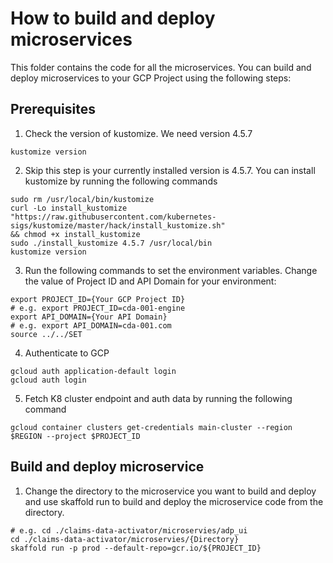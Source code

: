 # How to build and deploy microservices
This folder contains the code for all the microservices. You can build and deploy microservices to your GCP Project using the following steps:

## Prerequisites

1. Check the version of kustomize. We need version 4.5.7
```
kustomize version
```

2. Skip this step is your currently installed version is 
4.5.7. You can install kustomize by running the following 
commands
```
sudo rm /usr/local/bin/kustomize
curl -Lo install_kustomize "https://raw.githubusercontent.com/kubernetes-sigs/kustomize/master/hack/install_kustomize.sh" 
&& chmod +x install_kustomize
sudo ./install_kustomize 4.5.7 /usr/local/bin
kustomize version
```

3. Run the following commands to set the environment 
variables. Change the value of Project ID and API Domain for your environment:
```
export PROJECT_ID={Your GCP Project ID}
# e.g. export PROJECT_ID=cda-001-engine
export API_DOMAIN={Your API Domain}
# e.g. export API_DOMAIN=cda-001.com
source ../../SET
```

4. Authenticate to GCP
```
gcloud auth application-default login
gcloud auth login
```

5. Fetch K8 cluster endpoint and auth data by running the 
following command
```
gcloud container clusters get-credentials main-cluster --region $REGION --project $PROJECT_ID
```

## Build and deploy microservice
1. Change the directory to the microservice you want to build and deploy and use skaffold run to build and deploy the microservice code from the directory.
```
# e.g. cd ./claims-data-activator/microservies/adp_ui
cd ./claims-data-activator/microservies/{Directory}
skaffold run -p prod --default-repo=gcr.io/${PROJECT_ID}
```
